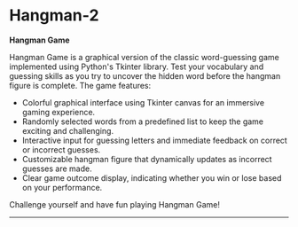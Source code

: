 # Hangman-2

**Hangman Game**

Hangman Game is a graphical version of the classic word-guessing game implemented using Python's Tkinter library. Test your vocabulary and guessing skills as you try to uncover the hidden word before the hangman figure is complete. The game features:

- Colorful graphical interface using Tkinter canvas for an immersive gaming experience.
- Randomly selected words from a predefined list to keep the game exciting and challenging.
- Interactive input for guessing letters and immediate feedback on correct or incorrect guesses.
- Customizable hangman figure that dynamically updates as incorrect guesses are made.
- Clear game outcome display, indicating whether you win or lose based on your performance.

Challenge yourself and have fun playing Hangman Game!

---

